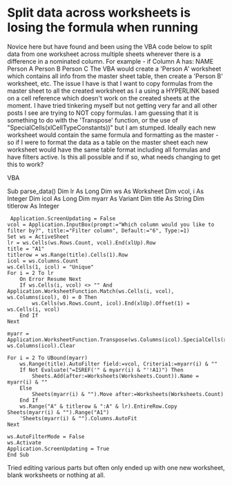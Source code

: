 
# Split data across worksheets is losing the formula when running

Novice here but have found and been using the VBA code below to split data from one worksheet across multiple sheets wherever there is a difference in a nominated column. For example - if Column A has:
NAME
Person A
Person B
Person C
The VBA would create a 'Person A' worksheet which contains all info from the master sheet table, then create a 'Person B' worksheet, etc.
The issue I have is that I want to copy formulas from the master sheet to all the created worksheet as I a using a HYPERLINK based on a cell reference which doesn't work on the created sheets at the moment. I have tried tinkering myself but not getting very far and all other posts I see are trying to NOT copy formulas. I am guessing that it is something to do with the 'Transpose' function, or the use of "SpecialCells(xlCellTypeConstants))" but I am stumped.
Ideally each new worksheet would contain the same formula and formatting as the master - so if I were to format the data as a table on the master sheet each new worksheet would have the same table format including all formulas and have filters active.
Is this all possible and if so, what needs changing to get this to work?

VBA

Sub parse_data()
        Dim lr As Long
        Dim ws As Worksheet
        Dim vcol, i As Integer
        Dim icol As Long
        Dim myarr As Variant
        Dim title As String
        Dim titlerow As Integer

     Application.ScreenUpdating = False
    vcol = Application.InputBox(prompt:="Which column would you like to filter by?", title:="Filter column", Default:="6", Type:=1)
    Set ws = ActiveSheet
    lr = ws.Cells(ws.Rows.Count, vcol).End(xlUp).Row
    title = "A1"
    titlerow = ws.Range(title).Cells(1).Row
    icol = ws.Columns.Count
    ws.Cells(1, icol) = "Unique"
    For i = 2 To lr
        On Error Resume Next
        If ws.Cells(i, vcol) <> "" And Application.WorksheetFunction.Match(ws.Cells(i, vcol), ws.Columns(icol), 0) = 0 Then
            ws.Cells(ws.Rows.Count, icol).End(xlUp).Offset(1) = ws.Cells(i, vcol)
        End If
    Next

    myarr = Application.WorksheetFunction.Transpose(ws.Columns(icol).SpecialCells(xlCellTypeConstants))
    ws.Columns(icol).Clear

    For i = 2 To UBound(myarr)
        ws.Range(title).AutoFilter field:=vcol, Criteria1:=myarr(i) & ""
        If Not Evaluate("=ISREF('" & myarr(i) & "'!A1)") Then
            Sheets.Add(after:=Worksheets(Worksheets.Count)).Name = myarr(i) & ""
        Else
            Sheets(myarr(i) & "").Move after:=Worksheets(Worksheets.Count)
        End If
        ws.Range("A" & titlerow & ":A" & lr).EntireRow.Copy Sheets(myarr(i) & "").Range("A1")
        'Sheets(myarr(i) & "").Columns.AutoFit
    Next

    ws.AutoFilterMode = False
    ws.Activate
    Application.ScreenUpdating = True
    End Sub

Tried editing various parts but often only ended up with one new worksheet, blank worksheets or nothing at all.

        